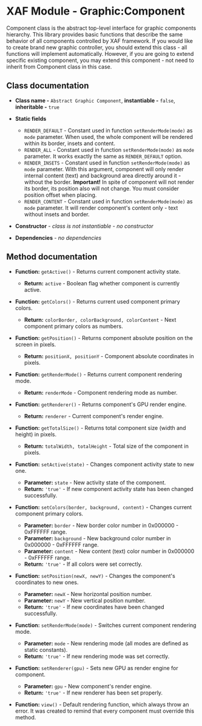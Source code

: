 # XAF Module - Graphic:Component

Component class is the abstract top-level interface for graphic components hierarchy. This library provides basic functions that describe the same behavior of all components controlled by XAF framework. If you would like to create brand new graphic controller, you should extend this class - all functions will implement automatically. However, if you are going to extend specific existing component, you may extend this component - not need to inherit from Component class in this case.

## Class documentation

* **Class name -** `Abstract Graphic Component`, **instantiable -** `false`, **inheritable -** `true`
* **Static fields**

  * `RENDER_DEFAULT` - Constant used in function `setRenderMode(mode)` as `mode` parameter. When used, the whole component will be rendered within its border, insets and content.
  * `RENDER_ALL` - Constant used in function `setRenderMode(mode)` as `mode` parameter. It works exactly the same as `RENDER_DEFAULT` option.
  * `RENDER_INSETS` - Constant used in function `setRenderMode(mode)` as `mode` parameter. With this argument, component will only render internal content (text) and background area directly around it - without the border. **Important!** In spite of component will not render its border, its position also will not change. You must consider position offset when placing.
  * `RENDER_CONTENT` - Constant used in function `setRenderMode(mode)` as `mode` parameter. It will render component's content only - text without insets and border.

* **Constructor** - *class is not instantiable - no constructor*
* **Dependencies** - *no dependencies*

## Method documentation

* **Function:** `getActive()` - Returns current component activity state.

  * **Return:** `active` - Boolean flag whether component is currently active.

* **Function:** `getColors()` - Returns current used component primary colors.

  * **Return:** `colorBorder, colorBackground, colorContent` - Next component primary colors as numbers.

* **Function:** `getPosition()` - Returns component absolute position on the screen in pixels.

  * **Return:** `positionX, positionY` - Component absolute coordinates in pixels.

* **Function:** `getRenderMode()` - Returns current component rendering mode.

  * **Return:** `renderMode` - Component rendering mode as number.

* **Function:** `getRenderer()` - Returns component's GPU render engine.

  * **Return:** `renderer` - Current component's render engine.

* **Function:** `getTotalSize()` - Returns total component size (width and height) in pixels.

  * **Return:** `totalWidth, totalHeight` - Total size of the component in pixels.

* **Function:** `setActive(state)` - Changes component activity state to new one.

  * **Parameter:** `state` - New activity state of the component.
  * **Return:** `'true'` - If new component activity state has been changed successfully.

* **Function:** `setColors(border, background, content)` - Changes current component primary colors.

  * **Parameter:** `border` - New border color number in 0x000000 - 0xFFFFFF range.
  * **Parameter:** `background` - New background color number in 0x000000 - 0xFFFFFF range.
  * **Parameter:** `content` - New content (text) color number in 0x000000 - 0xFFFFFF range.
  * **Return:** `'true'` - If all colors were set correctly.

* **Function:** `setPosition(newX, newY)` - Changes the component's coordinates to new ones.

  * **Parameter:** `newX` - New horizontal position number.
  * **Parameter:** `newY` - New vertical position number.
  * **Return:** `'true'` - If new coordinates have been changed successfully.

* **Function:** `setRenderMode(mode)` - Switches current component rendering mode.

  * **Parameter:** `mode` - New rendering mode (all modes are defined as static constants).
  * **Return:** `'true'` - If new rendering mode was set correctly.

* **Function:** `setRenderer(gpu)` - Sets new GPU as render engine for component.

  * **Parameter:** `gpu` - New component's render engine.
  * **Return:** `'true'` - If new renderer has been set properly.

* **Function:** `view()` - Default rendering function, which always throw an error. It was created to remind that every component must override this method.
